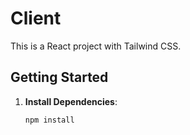 # Client

This is a React project with Tailwind CSS.

## Getting Started

1. **Install Dependencies**:
   ```bash
   npm install
   ```

